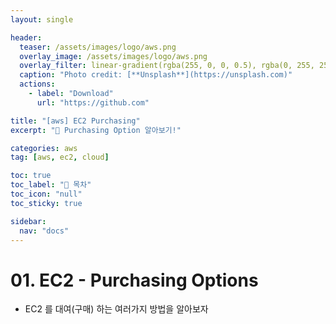 ```yaml
---
layout: single

header:
  teaser: /assets/images/logo/aws.png
  overlay_image: /assets/images/logo/aws.png
  overlay_filter: linear-gradient(rgba(255, 0, 0, 0.5), rgba(0, 255, 255, 0.5))
  caption: "Photo credit: [**Unsplash**](https://unsplash.com)"
  actions:
    - label: "Download"
      url: "https://github.com"

title: "[aws] EC2 Purchasing"
excerpt: "🚀 Purchasing Option 알아보기!"

categories: aws
tag: [aws, ec2, cloud]

toc: true
toc_label: "📕 목차"
toc_icon: "null"
toc_sticky: true

sidebar:
  nav: "docs"
---
```


# 01. EC2 - Purchasing Options

<div class="notice--success">
  <ul>
    <li> EC2 를 대여(구매) 하는 여러가지 방법을 알아보자 </li>
  </ul>
</div>

